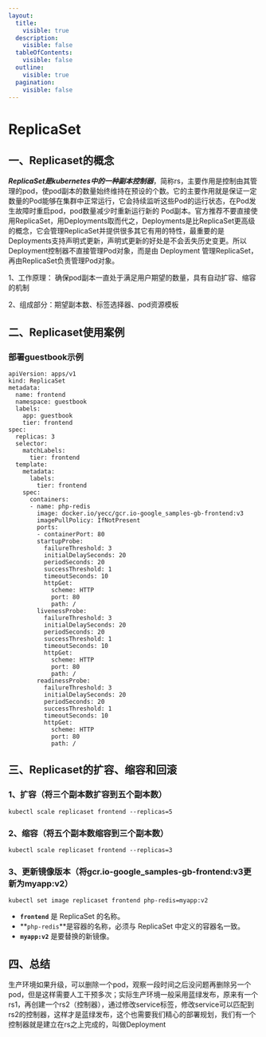 ```yaml
---
layout:
  title:
    visible: true
  description:
    visible: false
  tableOfContents:
    visible: false
  outline:
    visible: true
  pagination:
    visible: false
---
```


# ReplicaSet

## 一、Replicaset的概念

_**ReplicaSet是kubernetes中的一种副本控制器**_，简称rs，主要作用是控制由其管理的pod，使pod副本的数量始终维持在预设的个数。它的主要作用就是保证一定数量的Pod能够在集群中正常运行，它会持续监听这些Pod的运行状态，在Pod发生故障时重启pod，pod数量减少时重新运行新的 Pod副本。官方推荐不要直接使用ReplicaSet，用Deployments取而代之，Deployments是比ReplicaSet更高级的概念，它会管理ReplicaSet并提供很多其它有用的特性，最重要的是Deployments支持声明式更新，声明式更新的好处是不会丢失历史变更。所以Deployment控制器不直接管理Pod对象，而是由 Deployment 管理ReplicaSet，再由ReplicaSet负责管理Pod对象。

1、工作原理： 确保pod副本一直处于满足用户期望的数量，具有自动扩容、缩容的机制

2、组成部分：期望副本数、标签选择器、pod资源模板

## 二、Replicaset使用案例

### 部署guestbook示例

```
apiVersion: apps/v1
kind: ReplicaSet
metadata:
  name: frontend
  namespace: guestbook
  labels:
    app: guestbook
    tier: frontend
spec:
  replicas: 3
  selector:
    matchLabels:
      tier: frontend
  template:
    metadata:
      labels:
        tier: frontend
    spec:
      containers:
      - name: php-redis
        image: docker.io/yecc/gcr.io-google_samples-gb-frontend:v3
        imagePullPolicy: IfNotPresent
        ports:
        - containerPort: 80
        startupProbe:
          failureThreshold: 3
          initialDelaySeconds: 20
          periodSeconds: 20
          successThreshold: 1
          timeoutSeconds: 10
          httpGet: 
            scheme: HTTP
            port: 80
            path: /
        livenessProbe:
          failureThreshold: 3
          initialDelaySeconds: 20
          periodSeconds: 20
          successThreshold: 1
          timeoutSeconds: 10
          httpGet: 
            scheme: HTTP
            port: 80
            path: /
        readinessProbe:
          failureThreshold: 3
          initialDelaySeconds: 20
          periodSeconds: 20
          successThreshold: 1
          timeoutSeconds: 10
          httpGet: 
            scheme: HTTP
            port: 80
            path: /
```

## 三、Replicaset的扩容、缩容和回滚

### 1、扩容（将三个副本数扩容到五个副本数） <a href="#id-1-kuo-rong-jiang-liang-ge-fu-ben-shu-kuo-rong-dao-san-ge-fu-ben-shu" id="id-1-kuo-rong-jiang-liang-ge-fu-ben-shu-kuo-rong-dao-san-ge-fu-ben-shu"></a>

```
kubectl scale replicaset frontend --replicas=5
```

### 2、缩容（将五个副本数缩容到三个副本数） <a href="#id-2-suo-rong-jiang-san-ge-fu-ben-shu-suo-rong-dao-liang-ge-fu-ben-shu" id="id-2-suo-rong-jiang-san-ge-fu-ben-shu-suo-rong-dao-liang-ge-fu-ben-shu"></a>

```
kubectl scale replicaset frontend --replicas=3
```

### 3、更新镜像版本（将gcr.io-google\_samples-gb-frontend:v3更新为myapp:v2） <a href="#id-3-geng-xin-jing-xiang-ban-ben-jiang-nginx-geng-xin-wei-nginx1.16.1" id="id-3-geng-xin-jing-xiang-ban-ben-jiang-nginx-geng-xin-wei-nginx1.16.1"></a>

```
kubectl set image replicaset frontend php-redis=myapp:v2
```

* **`frontend`** 是 ReplicaSet 的名称。
* **`php-redis`**是容器的名称，必须与 ReplicaSet 中定义的容器名一致。
* **`myapp:v2`** 是要替换的新镜像。

## 四、总结

生产环境如果升级，可以删除一个pod，观察一段时间之后没问题再删除另一个pod，但是这样需要人工干预多次；实际生产环境一般采用蓝绿发布，原来有一个rs1，再创建一个rs2（控制器），通过修改service标签，修改service可以匹配到rs2的控制器，这样才是蓝绿发布，这个也需要我们精心的部署规划，我们有一个控制器就是建立在rs之上完成的，叫做Deployment
